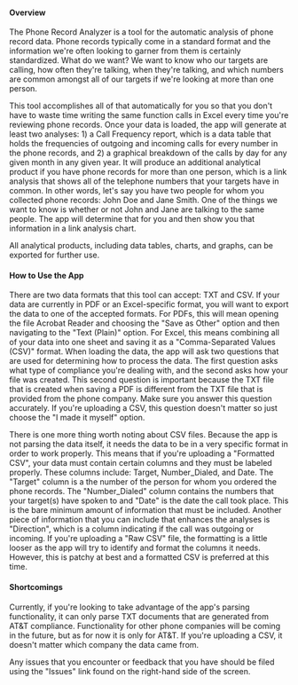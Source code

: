 #### Overview
The Phone Record Analyzer is a tool for the automatic analysis of phone record data. Phone records typically come in a standard format and the information we're often looking to garner from them is certainly standardized. What do we want? We want to know who our targets are calling, how often they're talking, when they're talking, and which numbers are common amongst all of our targets if we're looking at more than one person. 

This tool accomplishes all of that automatically for you so that you don't have to waste time writing the same function calls in Excel every time you're reviewing phone records. Once your data is loaded, the app will generate at least two analyses: 1) a Call Frequency report, which is a data table that holds the frequencies of outgoing and incoming calls for every number in the phone records, and 2) a graphical breakdown of the calls by day for any given month in any given year. It will produce an additional analytical product if you have phone records for more than one person, which is a link analysis that shows all of the telephone numbers that your targets have in common. In other words, let's say you have two people for whom you collected phone records: John Doe and Jane Smith. One of the things we want to know is whether or not John and Jane are talking to the same people. The app will determine that for you and then show you that information in a link analysis chart. 

All analytical products, including data tables, charts, and graphs, can be exported for further use.

#### How to Use the App
There are two data formats that this tool can accept: TXT and CSV. If your data are currently in PDF or an Excel-specific format, you will want to export the data to one of the accepted formats. For PDFs, this will mean opening the file Acrobat Reader and choosing the "Save as Other" option and then navigating to the "Text (Plain)" option. For Excel, this means combining all of your data into one sheet and saving it as a "Comma-Separated Values (CSV)" format. When loading the data, the app will ask two questions that are used for determining how to process the data. The first question asks what type of compliance you're dealing with, and the second asks how your file was created. This second question is important because the TXT file that is created when saving a PDF is different from the TXT file that is provided from the phone company. Make sure you answer this question accurately. If you're uploading a CSV, this question doesn't matter so just choose the "I made it myself" option. 

There is one more thing worth noting about CSV files. Because the app is not parsing the data itself, it needs the data to be in a very specific format in order to work properly. This means that if you're uploading a "Formatted CSV", your data must contain certain columns and they must be labeled properly. These columns include: Target, Number_Dialed, and Date. The "Target" column is a the number of the person for whom you ordered the phone records. The "Number_Dialed" column contains the numbers that your target(s) have spoken to and "Date" is the date the call took place. This is the bare minimum amount of information that must be included. Another piece of information that you can include that enhances the analyses is "Direction", which is a column indicating if the call was outgoing or incoming. If you're uploading a "Raw CSV" file, the formatting is a little looser as the app will try to identify and format the columns it needs. However, this is patchy at best and a formatted CSV is preferred at this time.

#### Shortcomings
Currently, if you're looking to take advantage of the app's parsing functionality, it can only parse TXT documents that are generated from AT&T compliance. Functionality for other phone companies will be coming in the future, but as for now it is only for AT&T. If you're uploading a CSV, it doesn't matter which company the data came from.

Any issues that you encounter or feedback that you have should be filed using the "Issues" link found on the right-hand side of the screen. 
